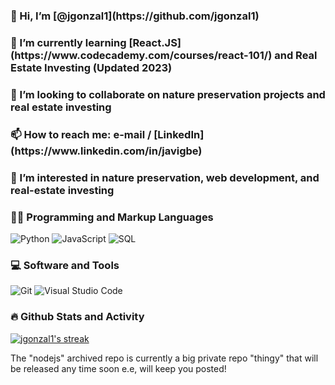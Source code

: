 <style>img{display:inline}</style>

<h3>👋 Hi, I’m [@jgonzal1](https://github.com/jgonzal1)</h3>

<h3>🌱 I’m currently learning [React.JS](https://www.codecademy.com/courses/react-101/) and Real Estate Investing (Updated 2023)</h3>

<h3>💞️ I’m looking to collaborate on nature preservation projects and real estate investing</h3>

<h3>📫 How to reach me: e-mail / [LinkedIn](https://www.linkedin.com/in/javigbe)</h3>

<h3>👀 I’m interested in nature preservation, web development, and real-estate investing</h3>

<h3>👨‍💻 Programming and Markup Languages</h3>
<img alt="Python" src="https://img.shields.io/badge/Python-14354C.svg?logo=python&logoColor=white">
<img alt="JavaScript" src="https://img.shields.io/badge/JavaScript-276DC3.svg?logo=javascript&logoColor=white">
<img alt="SQL" src="https://custom-icon-badges.demolab.com/badge/SQL-025E8C.svg?logo=database&logoColor=white">

<h3>💻 Software and Tools</h3>
<img alt="Git" src="https://img.shields.io/badge/Git-F05033.svg?logo=git&logoColor=white">
<img alt="Visual Studio Code" src="https://img.shields.io/badge/Visual%20Studio%20Code-0078d7.svg?logo=visual-studio-code&logoColor=white">
      
<h3>🔥 Github Stats and Activity</h3>
<a href="https://github.com/DenverCoder1/github-readme-streak-stats">
  <img title="🔥 Get streak stats for your profile at git.io/streak-stats" alt="jgonzal1's streak" src="https://streak-stats.demolab.com/?user=jgonzal1&theme=monokai-metallian&hide_border=true"/>
</a>

The "nodejs" archived repo is currently a big private repo "thingy"
that will be released any time soon e.e, will keep you posted!

<!---
jgonzal1/jgonzal1 is a ✨ special ✨ repository because its `README.md` (this file) appears on your GitHub profile.
You can click the Preview link to take a look at your changes.
--->

